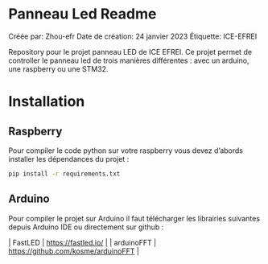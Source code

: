 # Panneau Led Readme

Créée par: Zhou-efr
Date de création: 24 janvier 2023
Étiquette: ICE-EFREI

Repository pour le projet panneau LED de ICE EFREI. Ce projet permet de controller le panneau led de trois manières différentes : avec un arduino, une raspberry ou une STM32.

# Installation

## Raspberry

Pour compiler le code python sur votre raspberry vous devez d’abords installer les dépendances du projet :

```bash
pip install -r requirements.txt
```

## Arduino

Pour compiler le projet sur Arduino il faut télécharger les librairies suivantes depuis Arduino IDE ou directement sur github :

| FastLED | https://fastled.io/ |
| arduinoFFT | https://github.com/kosme/arduinoFFT |